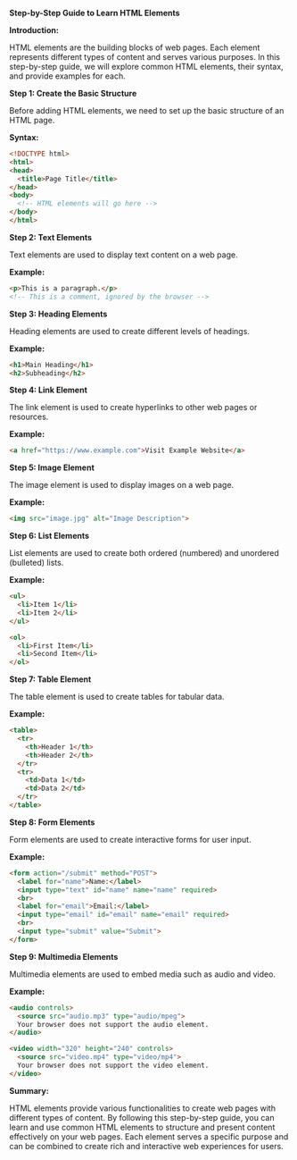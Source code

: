 **Step-by-Step Guide to Learn HTML Elements**

**Introduction:**

HTML elements are the building blocks of web pages. Each element represents different types of content and serves various purposes. In this step-by-step guide, we will explore common HTML elements, their syntax, and provide examples for each.

**Step 1: Create the Basic Structure**

Before adding HTML elements, we need to set up the basic structure of an HTML page.

**Syntax:**
```html
<!DOCTYPE html>
<html>
<head>
  <title>Page Title</title>
</head>
<body>
  <!-- HTML elements will go here -->
</body>
</html>
```

**Step 2: Text Elements**

Text elements are used to display text content on a web page.

**Example:**
```html
<p>This is a paragraph.</p>
<!-- This is a comment, ignored by the browser -->
```

**Step 3: Heading Elements**

Heading elements are used to create different levels of headings.

**Example:**
```html
<h1>Main Heading</h1>
<h2>Subheading</h2>
```

**Step 4: Link Element**

The link element is used to create hyperlinks to other web pages or resources.

**Example:**
```html
<a href="https://www.example.com">Visit Example Website</a>
```

**Step 5: Image Element**

The image element is used to display images on a web page.

**Example:**
```html
<img src="image.jpg" alt="Image Description">
```

**Step 6: List Elements**

List elements are used to create both ordered (numbered) and unordered (bulleted) lists.

**Example:**
```html
<ul>
  <li>Item 1</li>
  <li>Item 2</li>
</ul>

<ol>
  <li>First Item</li>
  <li>Second Item</li>
</ol>
```

**Step 7: Table Element**

The table element is used to create tables for tabular data.

**Example:**
```html
<table>
  <tr>
    <th>Header 1</th>
    <th>Header 2</th>
  </tr>
  <tr>
    <td>Data 1</td>
    <td>Data 2</td>
  </tr>
</table>
```

**Step 8: Form Elements**

Form elements are used to create interactive forms for user input.

**Example:**
```html
<form action="/submit" method="POST">
  <label for="name">Name:</label>
  <input type="text" id="name" name="name" required>
  <br>
  <label for="email">Email:</label>
  <input type="email" id="email" name="email" required>
  <br>
  <input type="submit" value="Submit">
</form>
```

**Step 9: Multimedia Elements**

Multimedia elements are used to embed media such as audio and video.

**Example:**
```html
<audio controls>
  <source src="audio.mp3" type="audio/mpeg">
  Your browser does not support the audio element.
</audio>

<video width="320" height="240" controls>
  <source src="video.mp4" type="video/mp4">
  Your browser does not support the video element.
</video>
```

**Summary:**

HTML elements provide various functionalities to create web pages with different types of content. By following this step-by-step guide, you can learn and use common HTML elements to structure and present content effectively on your web pages. Each element serves a specific purpose and can be combined to create rich and interactive web experiences for users.